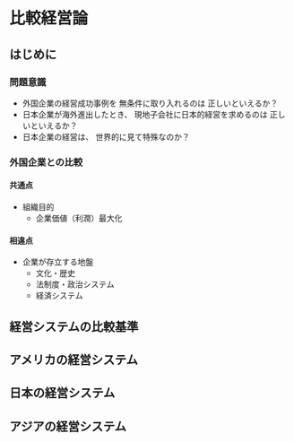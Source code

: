 # 比較経営論

## はじめに

### 問題意識

* 外国企業の経営成功事例を
  無条件に取り入れるのは
  正しいといえるか？
* 日本企業が海外進出したとき、
  現地子会社に日本的経営を求めるのは
  正しいといえるか？
* 日本企業の経営は、
  世界的に見て特殊なのか？

### 外国企業との比較

#### 共通点

* 組織目的
  * 企業価値（利潤）最大化

#### 相違点

* 企業が存立する地盤
  * 文化・歴史
  * 法制度・政治システム
  * 経済システム

## 経営システムの比較基準

## アメリカの経営システム

## 日本の経営システム

## アジアの経営システム
